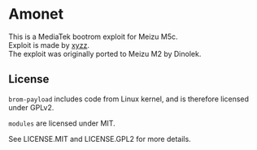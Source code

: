 # Amonet
This is a MediaTek bootrom exploit for Meizu M5c.  
Exploit is made by [xyzz](https://github.com/xyzz/amonet).  
The exploit was originally ported to Meizu M2 by Dinolek.

## License
`brom-payload` includes code from Linux kernel, and is therefore licensed under GPLv2.

`modules`  are licensed under MIT.

See LICENSE.MIT and LICENSE.GPL2 for more details.
